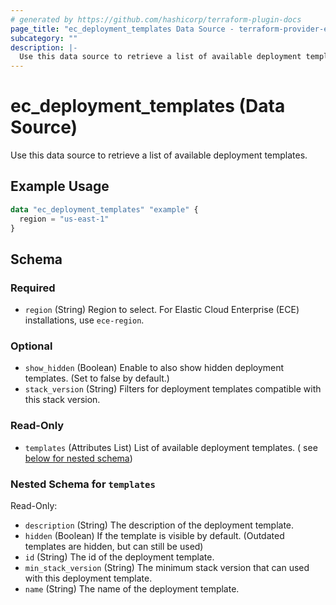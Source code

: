 ```yaml
---
# generated by https://github.com/hashicorp/terraform-plugin-docs
page_title: "ec_deployment_templates Data Source - terraform-provider-ec"
subcategory: ""
description: |-
  Use this data source to retrieve a list of available deployment templates.
---
```


# ec_deployment_templates (Data Source)

Use this data source to retrieve a list of available deployment templates.

## Example Usage

```terraform
data "ec_deployment_templates" "example" {
  region = "us-east-1"
}
```

<!-- schema generated by tfplugindocs -->
## Schema

### Required

- `region` (String) Region to select. For Elastic Cloud Enterprise (ECE) installations, use `ece-region`.

### Optional

- `show_hidden` (Boolean) Enable to also show hidden deployment templates. (Set to false by default.)
- `stack_version` (String) Filters for deployment templates compatible with this stack version.

### Read-Only

- `templates` (Attributes List) List of available deployment templates. (
  see [below for nested schema](#nestedatt--templates))

<a id="nestedatt--templates"></a>
### Nested Schema for `templates`

Read-Only:

- `description` (String) The description of the deployment template.
- `hidden` (Boolean) If the template is visible by default. (Outdated templates are hidden, but can still be used)
- `id` (String) The id of the deployment template.
- `min_stack_version` (String) The minimum stack version that can used with this deployment template.
- `name` (String) The name of the deployment template.


